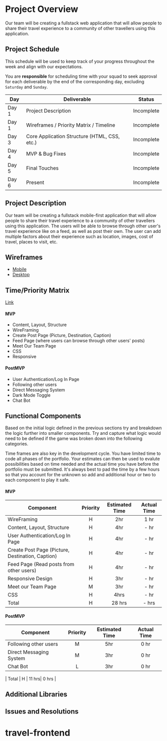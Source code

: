 # Project Overview

Our team will be creating a fullstack web application that will allow people to share their travel experience to a community of other travellers using this application.

## Project Schedule

This schedule will be used to keep track of your progress throughout the week and align with our expectations.  

You are **responsible** for scheduling time with your squad to seek approval for each deliverable by the end of the corresponding day, excluding `Saturday` and `Sunday`.

|  Day | Deliverable | Status
|---|---| ---|
|Day 1| Project Description | Incomplete
|Day 1| Wireframes / Priority Matrix / Timeline | Incomplete
|Day 3| Core Application Structure (HTML, CSS, etc.) | Incomplete
|Day 4| MVP & Bug Fixes | Incomplete
|Day 5| Final Touches | Incomplete
|Day 6| Present | Incomplete


## Project Description

Our team will be creating a fullstack mobile-first application that will allow people to share their travel experience to a community of other travellers using this application. The users will be able to browse through other user's travel experience like on a feed, as well as post their own. The user can add multiple factors about their experience such as location, images, cost of travel, places to visit, etc.

## Wireframes

- [Mobile](https://res.cloudinary.com/dxqwpud0l/image/upload/v1637281910/Screen_Shot_2021-11-18_at_10.06.10_AM_hwntgf.png)
- [Desktop]()


## Time/Priority Matrix 

[Link]()

#### MVP

- Content, Layout, Structure
- WireFraming
- Create Post Page (Picture, Destination, Caption)
- Feed Page (where users can browse through other users' posts)
- Meet Our Team Page
- CSS
- Responsive

#### PostMVP 

- User Authentication/Log In Page
- Following other users
- Direct Messaging System
- Dark Mode Toggle
- Chat Bot

## Functional Components

Based on the initial logic defined in the previous sections try and breakdown the logic further into smaller components.  Try and capture what logic would need to be defined if the game was broken down into the following categories.

Time frames are also key in the development cycle.  You have limited time to code all phases of the portfolio. Your estimates can then be used to evalute possibilities based on time needed and the actual time you have before the portfolio must be submitted. It's always best to pad the time by a few hours so that you account for the unknown so add and additional hour or two to each component to play it safe.

#### MVP
| Component | Priority | Estimated Time | Actual Time |
| --- | :---: |  :---: | :---: | 
| WireFraming | H | 2hr | 1 hr |
| Content, Layout, Structure | H | 4hr | - hr |  
| User Authentication/Log In Page | H | 4hr | - hr|
| Create Post Page (Picture, Destination, Caption) | H | 4hr | - hr|
| Feed Page (Read posts from other users) | H | 4hr | - hr|
| Responsive Design | H | 3hr| - hr |  
| Meet our Team Page | M | 3hr| - hr |
| CSS | H | 4hrs| - hr | 
| Total | H | 28 hrs| - hrs |

#### PostMVP
| Component | Priority | Estimated Time | Actual Time |
| --- | :---: |  :---: | :---: | 
| Following other users | M | 5hr | 0 hr | 0 hr |
| Direct Messaging System | M | 3hr | 0 hr | 0 hr |
| Chat Bot | L | 3hr | 0 hr | 0 hr |

| Total | H | 11 hrs| 0 hrs |

## Additional Libraries



## Issues and Resolutions

# travel-frontend

